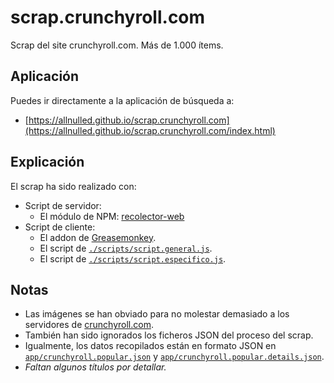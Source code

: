 # scrap.crunchyroll.com

Scrap del site crunchyroll.com. Más de 1.000 ítems.

## Aplicación

Puedes ir directamente a la aplicación de búsqueda a:

 - [https://allnulled.github.io/scrap.crunchyroll.com](https://allnulled.github.io/scrap.crunchyroll.com/index.html)

## Explicación

El scrap ha sido realizado con:
 - Script de servidor:
   - El módulo de NPM: [recolector-web](https://github.com/allnulled/recolector-web)
 - Script de cliente:
   - El addon de [Greasemonkey](https://addons.mozilla.org/ca/firefox/addon/greasemonkey/).
   - El script de [`./scripts/script.general.js`](https://github.com/allnulled/scrap.crunchyroll.com/blob/main/scripts/script.general.js).
   - El script de [`./scripts/script.especifico.js`](https://github.com/allnulled/scrap.crunchyroll.com/blob/main/scripts/script.especifico.js).

## Notas

 - Las imágenes se han obviado para no molestar demasiado a los servidores de [crunchyroll.com](https://crunchyroll.com).
 - También han sido ignorados los ficheros JSON del proceso del scrap.
 - Igualmente, los datos recopilados están en formato JSON en [`app/crunchyroll.popular.json`](https://github.com/allnulled/scrap.crunchyroll.com/blob/main/app/crunchyroll.popular.json) y [`app/crunchyroll.popular.details.json`](https://github.com/allnulled/scrap.crunchyroll.com/blob/main/app/crunchyroll.popular.details.json).
 - *Faltan algunos títulos por detallar.*